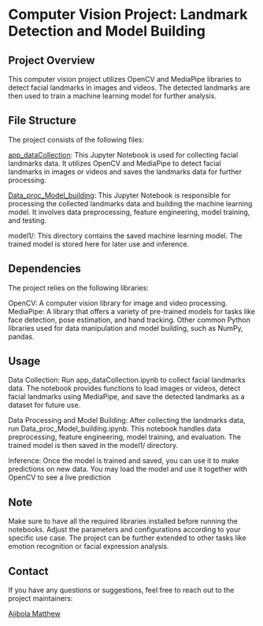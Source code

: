 # Computer Vision Project: Landmark Detection and Model Building
## Project Overview
This computer vision project utilizes OpenCV and MediaPipe libraries to detect facial landmarks in images and videos. The detected landmarks are then used to train a machine learning model for further analysis.

## File Structure
The project consists of the following files:

[app_dataCollection](./app_dataCollection.ipynb): This Jupyter Notebook is used for collecting facial landmarks data. It utilizes OpenCV and MediaPipe to detect facial landmarks in images or videos and saves the landmarks data for further processing.

[Data_proc_Model_building](./Data_proc_Model_building.ipynb): This Jupyter Notebook is responsible for processing the collected landmarks data and building the machine learning model. It involves data preprocessing, feature engineering, model training, and testing.

model1/: This directory contains the saved machine learning model. The trained model is stored here for later use and inference.

## Dependencies
The project relies on the following libraries:

OpenCV: A computer vision library for image and video processing.
MediaPipe: A library that offers a variety of pre-trained models for tasks like face detection, pose estimation, and hand tracking.
Other common Python libraries used for data manipulation and model building, such as NumPy, pandas.

## Usage
Data Collection: Run app_dataCollection.ipynb to collect facial landmarks data. The notebook provides functions to load images or videos, detect facial landmarks using MediaPipe, and save the detected landmarks as a dataset for future use.

Data Processing and Model Building: After collecting the landmarks data, run Data_proc_Model_building.ipynb. This notebook handles data preprocessing, feature engineering, model training, and evaluation. The trained model is then saved in the model1/ directory.

Inference: Once the model is trained and saved, you can use it to make predictions on new data. You may load the model and use it together with OpenCV to see a live prediction

## Note
Make sure to have all the required libraries installed before running the notebooks.
Adjust the parameters and configurations according to your specific use case.
The project can be further extended to other tasks like emotion recognition or facial expression analysis.
## Contact
If you have any questions or suggestions, feel free to reach out to the project maintainers:

[Ajibola Matthew](www.linkedin.com/in/jibbycodes)
